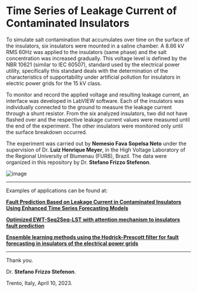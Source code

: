 # Time Series of Leakage Current of Contaminated Insulators

To simulate salt contamination that accumulates over time on the surface of the insulators, six insulators were mounted in a saline chamber. A 8.66 kV RMS 60Hz was applied to the insulators (same phase) and the salt concentration was increased gradually. This voltage level is defined by the NBR 10621 (similar to IEC 60507), standard used by the electrical power utility, specifically this standard deals with the determination of the characteristics of supportability under artificial pollution for insulators in electric power grids for the 15 kV class.

To monitor and record the applied voltage and resulting leakage current, an interface was developed in LabVIEW software. Each of the insulators was individually connected to the ground to measure the leakage current through a shunt resistor. From the six analyzed insulators, two did not have flashed over and the respective leakage current values were measured until the end of the experiment. The other insulators were monitored only until the surface breakdown occurred. 

The experiment was carried out by **Nemesio Fava Sopelsa Neto** under the supervision of Dr. **Luiz Henrique Meyer**, in the High Voltage Laboratory of the Regional University of Blumenau (FURB), Brazil. The data were organized in this repository by Dr. **Stefano Frizzo Stefenon**.

![image](https://user-images.githubusercontent.com/88292916/223122262-40c53b67-1953-4548-8773-98e50c6dd060.png)

---

Examples of applications can be found at:

**[Fault Prediction Based on Leakage Current in Contaminated Insulators Using Enhanced Time Series Forecasting Models](https://doi.org/10.3390/s22166121)**

**[Optimized EWT-Seq2Seq-LST with attention mechanism to insulators fault prediction](https://doi.org/10.3390/s23063202)**

**[Ensemble learning methods using the Hodrick-Prescott filter for fault forecasting in insulators of the electrical power grids](https://doi.org/10.1016/j.ijepes.2023.109269)**

---
Thank you.

Dr. **Stefano Frizzo Stefenon**.

Trento, Italy, April 10, 2023.
